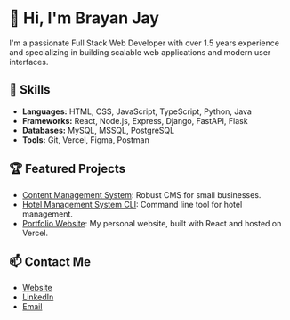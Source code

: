 # 👋 Hi, I'm Brayan Jay

I'm a passionate Full Stack Web Developer with over 1.5 years experience and specializing in building scalable web applications and modern user interfaces.

## 🚀 Skills
- **Languages:** HTML, CSS, JavaScript, TypeScript, Python, Java
- **Frameworks:** React, Node.js, Express, Django, FastAPI, Flask
- **Databases:** MySQL, MSSQL, PostgreSQL
- **Tools:** Git, Vercel, Figma, Postman

## 🏆 Featured Projects
- [Content Management System](https://github.com/BrayanJay/Content-Management-System): Robust CMS for small businesses.
- [Hotel Management System CLI](https://github.com/BrayanJay/Hotel-Management-System-CLI): Command line tool for hotel management.
- [Portfolio Website](https://github.com/BrayanJay/my-portfolio): My personal website, built with React and hosted on Vercel.

## 📫 Contact Me
- [Website](https://www.brayanjay.web.lk/)
- [LinkedIn](https://www.linkedin.com/in/brayan-jayawardhana)
- [Email](mailto:brayanjayawardhana@gmail.com)
